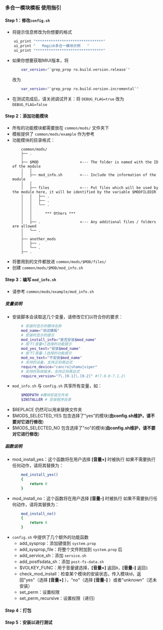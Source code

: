 ### 多合一模块模板 使用指引

#### Step 1：修改`config.sh`
- 将提示信息修改为你想要的格式
```bash
    ui_print "*******************************"
    ui_print "   Magisk多合一模块示例   "
    ui_print "*******************************"
```
- 如果你想要获取MIUI版本，将
    ```bash 
        var_version="`grep_prop ro.build.version.release`"
    ```
    改为
    ```bash
        var_version="`grep_prop ro.build.version.incremental`"
    ```
- 在测试完成后，请关闭调试开关：将 `DEBUG_FLAG=true` 改为 `DEBUG_FLAG=false`

#### Step 2：添加功能模块
- 所有的功能模块都需要放在 `common/mods/` 文件夹下
- 模板提供了 `common/mods/example` 作为参考
- 功能模块的目录格式：
    ```
        common/mods/
        ├── .
        │
        ├── $MOD                   <--- The folder is named with the ID of the module
        │   │
        │   ├── mod_info.sh        <--- Include the information of the module
        │   │
        │   ├── files              <--- Put files which will be used by the module here, it will be identified by the variable $MODFILEDIR 
        │   │   ├── .
        │   │   ├── .
        │   │   └── .
        │   │
        │   │      *** Others ***
        │   │
        │   ├── .                  <--- Any additional files / folders are allowed
        │   └── .
        │
        ├── another_mods
        │   ├── .
        │   └── .
        ├── .
    ```
- 将要用到的文件都放进 `common/mods/$MOD/files/`
- 创建 `common/mods/$MOD/mod_info.sh`
#### Step 3：编写 `mod_info.sh`
- 请参考 `common/mods/example/mod_info.sh`

##### 变量说明
- 安装脚本会读取这几个变量，请修改它们以符合你的要求：
    ```bash
        # 安装时显示的模块名称
        mod_name="测试模板"
        # 安装时显示的提示
        mod_install_info="是否安装$mod_name"
        # 按下[音量+]选择的功能提示
        mod_yes_text="安装$mod_name"
        # 按下[音量-]选择的功能提示
        mod_no_text="不安装$mod_name"
        # 支持的设备，支持正则表达式
        require_device="cancro|shamu|viper"
        # 支持的系统版本，支持正则表达式
        require_version="7\.[0-1]\.[0-2]" #(7.0.0-7.1.2)
    ```
- `mod_info.sh` 与 `config.sh` 共享所有变量，如：
    ```bash
        $MODPATH #模块安装文件夹
        $INSTALLER # 安装程序目录
    ```
- $REPLACE 仍然可以用来替换文件夹
- $MODS_SELECTED_YES 包含选择了"yes"的模块(**由config.sh维护，请不要对它进行修改**)
- $MODS_SELECTED_NO 包含选择了"no"的模块(**由config.sh维护，请不要对它进行修改**)

##### 函数说明
- mod_install_yes：这个函数将在用户选择 **[音量+]** 时被执行
    如果不需要执行任何动作，请将其替换为：
    ```bash
        mod_install_yes()
        {
            return 0
        }
    ```
- mod_install_no：这个函数将在用户选择 **[音量-]** 时被执行
    如果不需要执行任何动作，请将其替换为：
    ```bash
        mod_install_no()
        {
            return 0
        }
    ```
- `config.sh` 中提供了几个额外的功能函数
    - add_sysprop：添加键值到 `system.prop`
    - add_sysprop_file：将整个文件附加到 `system.prop` 后
    - add_service_sh：添加 `service.sh`
    - add_postfsdata_sh：添加 `post-fs-data.sh`
    - $VOLKEY_FUNC：用于音量键选择，**[音量+]** 返回`0`，**[音量-]** 返回`1`
    - check_mod_install：检查某个模块的安装状态，传入模块id，返回"yes"（选择 **[音量+]** ），"no"（选择 **[音量-]** ）或者"unknown"（还未安装）
    - set_perm：设置权限
    - set_perm_recursive：设置权限（递归）
#### Step 4：打包
#### Step 5：安装以进行测试
